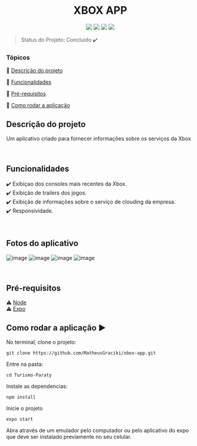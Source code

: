<h1 align="center"> XBOX APP </h1>

<p align="center">
  <img src="https://img.shields.io/static/v1?label=react-native&message=framework&color=blue&style=for-the-badge&logo=EXPO"/>
  <img src="http://img.shields.io/static/v1?label=License&message=MIT&color=green&style=for-the-badge"/>
  <img src="http://img.shields.io/static/v1?label=TESTES&message=%3E100&color=GREEN&style=for-the-badge"/>
   <img src="http://img.shields.io/static/v1?label=STATUS&message=EM%20DESENVOLVIMENTO&color=RED&style=for-the-badge"/>
   
</p>

> Status do Projeto: Concluido ✔️

### Tópicos 

:small_blue_diamond: [Descrição do projeto](#descrição-do-projeto)

:small_blue_diamond: [Funcionalidades](#funcionalidades)

:small_blue_diamond: [Pré-requisitos](#pré-requisitos)

:small_blue_diamond: [Como rodar a aplicação](#como-rodar-a-aplicação-arrow_forward)
<br/>

## Descrição do projeto 

<p align="justify">
  Um aplicativo criado para fornecer informações sobre os serviços da  Xbox
</p>

<br/>

## Funcionalidades

:heavy_check_mark: Exibiçao dos consoles mais recentes da Xbox. <br/>
:heavy_check_mark: Exibição de trailers dos  jogos.<br/>
:heavy_check_mark: Exibição de informações sobre o serviço de clouding da empresa.<br/>
:heavy_check_mark: Responsividade.<br/>



<br/>

## Fotos do aplicativo 

![image](https://user-images.githubusercontent.com/85004422/170386149-a35c21fb-8192-4b8d-90e0-fb4ef36687eb.png)
![image](https://user-images.githubusercontent.com/85004422/170386350-9b840a54-043c-4bae-9f94-2836a2aa571b.png)
![image](https://user-images.githubusercontent.com/85004422/170386511-cf059cca-f07a-4995-abfe-999c7cb411b1.png)
![image](https://user-images.githubusercontent.com/85004422/170386551-81305a9a-df69-47d3-9370-2e2aec6dfed9.png)






<br/>

## Pré-requisitos

:warning: [Node](https://nodejs.org/en/download/) <br/>
:warning: [Expo](https://docs.expo.dev/get-started/installation/)
<br/>

## Como rodar a aplicação :arrow_forward:

No terminal, clone o projeto: 

```
git clone https://github.com/MatheusGraciki/xbox-app.git
```
Entre na pasta:
```
cd Turismo-Paraty
```
Instale as dependencias:
```
npm install
```
Inicie o projeto
```
expo start
```
Abra através de um emulador pelo computador  ou pelo aplicativo do expo  que deve ser instalado previamente no seu celular.



